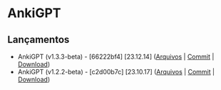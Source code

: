 # AnkiGPT

## Lançamentos
* AnkiGPT (v1.3.3-beta) - [66222bf4] [23.12.14] ([Arquivos](https://github.com/AnkiGPT-Git/AnkiGPT/tree/AnkiGPT_v1.3.3-beta) | [Commit](https://github.com/AnkiGPT-Git/AnkiGPT/commit/9af861d36b0f56d5f6bb692ce76756c17454ed67) | [Download](https://github.com/AnkiGPT-Git/AnkiGPT/raw/AnkiGPT_v1.3.3-beta/%23AnkiGPT.ankiaddon))
* AnkiGPT (v1.2.2-beta) - [c2d00b7c] [23.10.17] ([Arquivos](https://github.com/AnkiGPT-Git/AnkiGPT/tree/AnkiGPT_v1.2.2-beta) | [Commit](https://github.com/AnkiGPT-Git/AnkiGPT/commit/a631d6d0c932d6bfb210adf1a7291dc0371e3b80) | [Download](https://github.com/AnkiGPT-Git/AnkiGPT/raw/AnkiGPT_v1.2.2-beta/%23AnkiGPT.ankiaddon))